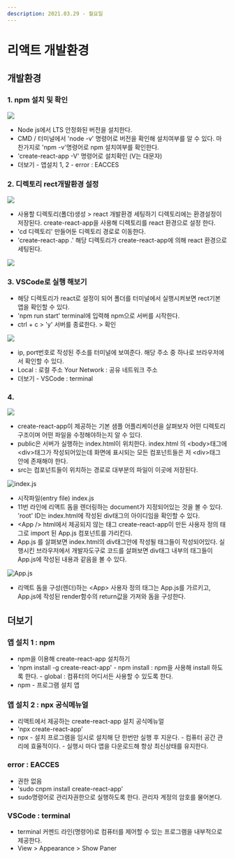 ```yaml
---
description: 2021.03.29 - 월요일
---
```


# 리액트 개발환경

## 개발환경

### 1. npm 설치 및 확인

![](../../../.gitbook/assets/1%20%28132%29.png)

* Node js에서 LTS 안정화된 버전을 설치한다.
* CMD / 터미널에서 'node -v' 명령어로 버전을 확인해 설치여부를 알 수 있다. 마찬가지로 'npm -v'명령어로 npm 설치여부를 확인한다.
* 'create-react-app -V' 명령어로 설치확인 \(V는 대문자\)
* 더보기 - 앱설치 1, 2 - error : EACCES

### 2. 디렉토리 rect개발환경 설정

![](../../../.gitbook/assets/2%20%28107%29.png)

* 사용할 디렉토리\(폴더\)생성 &gt; react 개발환경 세팅하기 디렉토리에는 환경설정이 저장된다. create-react-app을 사용해 디렉토리를  react 환경으로 설정 한다.
* 'cd 디렉토리' 만들어둔 디렉토리 경로로 이동한다.
* 'create-react-app .' 해당 디렉토리가 create-react-app에 의해 react 환경으로 세팅된다.

![](../../../.gitbook/assets/3%20%2882%29.png)

### 3. VSCode로 실행 해보기

* 해당 디렉토리가 react로 설정이 되어 폴더를 터미널에서 실행시켜보면  rect기본 앱을 확인할 수 있다.
* 'npm run start' terminal에 입력해 npm으로 서버를 시작한다.
* ctrl + c &gt; 'y' 서버를 종료한다. &gt; 확인

![](../../../.gitbook/assets/2%20%28108%29.png)

* ip, port번호로 작성된 주소를 터미널에 보여준다. 해당 주소 중 하나로 브라우저에서 확인할 수 있다.
* Local : 로컬 주소 Your Network : 공유 네트워크 주소
* 더보기 - VSCode : terminal

### 4. 

![](../../../.gitbook/assets/1%20%28133%29.png)

* create-react-app이 제공하는 기본 샘플 어플리케이션을 살펴보자 어떤 디렉토리 구조이며 어떤 파일을 수정해야하는지 알 수 있다.
* public은 서버가 실행하는 index.html이 위치한다. index.html 의 &lt;body&gt;태그에 &lt;div&gt;태그가 작성되어있는데 화면에 표시되는 모든 컴포넌트들은 저 &lt;div&gt;태그 안에 존재해야 한다.
* src는 컴포넌트들이 위치하는 경로로 대부분의 파일이 이곳에 저장된다.

![index.js](../../../.gitbook/assets/3%20%2883%29.png)

* 시작파일\(entry file\) index.js
* 11번 라인에 리액트 돔을 렌더링하는 document가 지정되어있는 것을 볼 수 있다. 'root' ID는 index.html에 작성된 div태그의 아이디임을 확인할 수 있다.
* &lt;App /&gt; html에서 제공되지 않는 태그 create-react-app이 만든 사용자 정의 태그로 import 된 App.js 컴포넌트를 가리킨다.
* App.js 를 살펴보면 index.html의 div태그안에 작성될 태그들이 작성되어있다. 실행시킨 브라우저에서 개발자도구로 코드를 살펴보면 div태그 내부의 태그들이 App.js에 작성된 내용과 같음을 볼 수 있다.

![App.js](../../../.gitbook/assets/2%20%28106%29.png)

* 리액트 돔을 구성\(렌더\)하는 &lt;App&gt; 사용자 정의 태그는 App.js를 가르키고, App.js에 작성된 render함수의 return값을 가져와 돔을 구성한다.  

## 더보기

### 앱 설치 1 : npm

* npm을 이용해 create-react-app 설치하기
* 'npm install -g create-react-app' - npm install : npm을 사용해 install 하도록 한다. - global : 컴퓨터의 어디서든 사용할 수 있도록 한다.
* npm - 프로그램 설치 앱

### 앱 설치 2 : npx 공식메뉴얼

* 리액트에서 제공하는 create-react-app 설치 공식메뉴얼
* 'npx create-react-app'
* npx  - 설치 프로그램을 임시로 설치해 단 한번만 실행 후 지운다. - 컴퓨터 공간 관리에 효율적이다. - 실행시 마다 앱을 다운로드해 항상 최신상태를 유지한다.

### error : EACCES

* 권한 없음
* 'sudo cnpm install create-react-app'
* sudo명령어로 관리자권한으로 실행하도록 한다. 관리자 계정의 암호를 물어본다.

### VSCode : terminal

* terminal 커멘드 라인\(명령어\)로 컴퓨터를 제어할 수 있는 프로그램을 내부적으로 제공한다.
* View &gt; Appearance &gt; Show Paner

